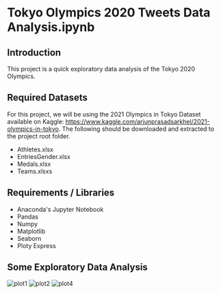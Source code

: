 # Tokyo Olympics 2020 Tweets Data Analysis.ipynb

## Introduction
This project is a quick exploratory data analysis of the Tokyo 2020 Olympics.

## Required Datasets
For this project, we will be using the 2021 Olympics in Tokyo Dataset available on Kaggle: https://www.kaggle.com/arjunprasadsarkhel/2021-olympics-in-tokyo.
The following should be downloaded and extracted to the project root folder.    
* Athletes.xlsx
* EntriesGender.xlsx
* Medals.xlsx
* Teams.xlsxs

## Requirements / Libraries
* Anaconda's Jupyter Notebook
* Pandas 
* Numpy
* Matplotlib
* Seaborn
* Ploty Express


## Some Exploratory Data Analysis

![plot1](https://user-images.githubusercontent.com/52802728/136597588-71a5f61b-d508-42ed-ad6d-b4b110c31245.png)
![plot2](https://user-images.githubusercontent.com/52802728/136597593-4ecb8104-2c6c-435b-a283-163c3637cf86.png)
![plot4](https://user-images.githubusercontent.com/52802728/136597596-f477eb0a-5eb6-4745-a901-0b7ba6270ecb.png)
